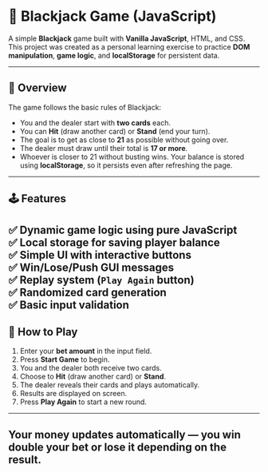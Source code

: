 # 🎰 Blackjack Game (JavaScript)

A simple **Blackjack** game built with **Vanilla JavaScript**, HTML, and CSS.  
This project was created as a personal learning exercise to practice **DOM manipulation**, **game logic**, and **localStorage** for persistent data.

---
## 🧠 Overview
The game follows the basic rules of Blackjack:
- You and the dealer start with **two cards** each.
- You can **Hit** (draw another card) or **Stand** (end your turn).
- The goal is to get as close to **21** as possible without going over.
- The dealer must draw until their total is **17 or more**.
- Whoever is closer to 21 without busting wins.
Your balance is stored using **localStorage**, so it persists even after refreshing the page.
---
## 🕹️ Features
✅ Dynamic game logic using pure JavaScript  
✅ Local storage for saving player balance  
✅ Simple UI with interactive buttons  
✅ Win/Lose/Push GUI messages  
✅ Replay system (`Play Again` button)  
✅ Randomized card generation  
✅ Basic input validation  
---
## 🚀 How to Play
1. Enter your **bet amount** in the input field.  
2. Press **Start Game** to begin.  
3. You and the dealer both receive two cards.  
4. Choose to **Hit** (draw another card) or **Stand**.  
5. The dealer reveals their cards and plays automatically.  
6. Results are displayed on screen.  
7. Press **Play Again** to start a new round.  
---
Your money updates automatically — you win double your bet or lose it depending on the result.
---
